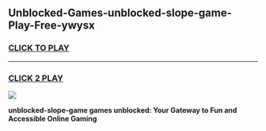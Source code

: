 
## Unblocked-Games-unblocked-slope-game-Play-Free-ywysx
<h3>
<a href="https://premium76.site?title=unblocked-slope-game&ref=10A">CLICK TO PLAY</a></h3>
<hr>

<h3>
<a href="https://premium76.site?title=unblocked-slope-game&ref=10A">CLICK 2 PLAY</a>
  
</h3>

<a href="https://premium76.site?title=unblocked-slope-game&ref=10A"><img src="https://clearcache.store/games.png"></a>


**unblocked-slope-game games unblocked: Your Gateway to Fun and Accessible Online Gaming**
